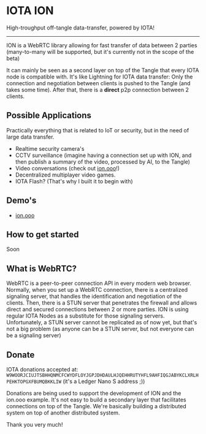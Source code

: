 # IOTA ION

High-troughput off-tangle data-transfer, powered by IOTA!

----

ION is a WebRTC library allowing for fast transfer of data between 2 parties (many-to-many will be supported, but it's currently not in the scope of the beta)

It can mainly be seen as a second layer on top of the Tangle that every IOTA node is compatible with. It's like Lightning for IOTA data transfer: Only the connection and negotiation between clients is pushed to the Tangle (and takes some time). After that, there is a **direct** p2p connection between 2 clients.

## Possible Applications

Practically everything that is related to IoT or security, but in the need of large data transfer.

 - Realtime security camera's
 - CCTV surveillance (imagine having a connection set up with ION, and then publish a summary of the video, processed by AI, to the Tangle)
 - Video conversations (check out [ion.ooo](https://ion.ooo)!)
 - Decentralized multiplayer video games.
 - IOTA Flash? (That's why I built it to begin with)

## Demo's

- [ion.ooo](https://ion.ooo)

## How to get started

Soon

## What is WebRTC?

WebRTC is a peer-to-peer connection API in every modern web browser. Normally, when you set up a WebRTC connection, there is a centralized signaling server, that handles the identification and negotiation of the clients. Then, there is a STUN server that penetrates the firewall and allows direct and secured connections between 2 or more parties. ION is using regular IOTA Nodes as a substitute for those signaling servers. Unfortunately, a STUN server cannot be replicated as of now yet, but that's not a big problem (as anyone can be a STUN server, but not everyone can be a signaling server)

## Donate

IOTA donations accepted at: `W9WOORJCIUJTSBHHQNMCFCWYDFLOYJGPJDHDAULHJQEHHRUTYHFL9AHFIQGJABYKCLXRLHPEHKTOPGXFBUMQBKKLIW` (it's a Ledger Nano S address ;))

Donations are being used to support the development of ION and the ion.ooo example. It's not easy to build a secondary layer that facilitates connections on top of the Tangle. We're basically building a distributed system on top of another distributed system.

Thank you very much!
